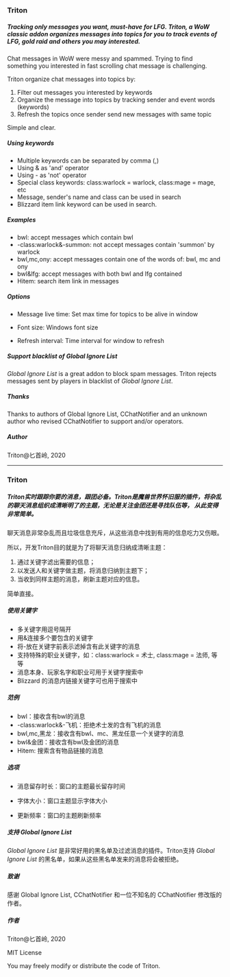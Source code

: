 ### Triton

##### Tracking only messages you want, must-have for LFG. Triton, a WoW classic addon organizes messages into topics for you to track events of LFG, gold raid and others you may interested.

Chat messages in WoW were messy and spammed. Trying to find something you interested in fast scrolling chat message is challenging. 

Triton organize chat messages into topics by:

1. Filter out messages you interested by keywords
2. Organize the message into topics by tracking sender and event words (keywords)
3. Refresh the topics once sender send new messages with same topic

Simple and clear.

##### Using keywords

- Multiple keywords can be separated by comma (,)
- Using & as 'and' operator
- Using - as 'not' operator
- Special class keywords: class:warlock = warlock, class:mage = mage, etc
- Message, sender's name and class can be used in search
- Blizzard item link keyword can be used in search.

##### Examples

- bwl: accept messages which contain bwl
- -class:warlock&-summon: not accept messages contain 'summon' by warlock
- bwl,mc,ony: accept messages contain one of the words of: bwl, mc and ony
- bwl&lfg: accept messages with both bwl and lfg contained
- Hitem: search item link in messages

##### Options

- Message live time: Set max time for topics to be alive in window

- Font size: Windows font size

- Refresh interval: Time interval for window to refresh

##### Support blacklist of *Global Ignore List*

*Global Ignore List* is a great addon to block spam messages. Triton rejects messages sent by players in blacklist of *Global Ignore List*.

##### Thanks

Thanks to authors of Global Ignore List, CChatNotifier and an unknown author who revised CChatNotifier to support and/or operators. 

##### Author

Triton@匕首岭, 2020

----

### Triton

##### Triton实时跟踪你要的消息，跟团必备。Triton是魔兽世界怀旧服的插件，将杂乱的聊天消息组织成清晰明了的主题，无论是关注金团还是寻找队伍等， 从此变得非常简单。

聊天消息非常杂乱而且垃圾信息充斥，从这些消息中找到有用的信息吃力又伤眼。

所以，开发Triton目的就是为了将聊天消息归纳成清晰主题：

1. 通过关键字滤出需要的信息；
2. 以发送人和关键字做主题，将消息归纳到主题下；
3. 当收到同样主题的消息，刷新主题对应的信息。

简单直接。

##### 使用关键字

- 多关键字用逗号隔开
- 用&连接多个要包含的关键字
- 将-放在关键字前表示滤掉含有此关键字的消息
- 支持特殊的职业关键字，如：class:warlock = 术士, class:mage = 法师, 等等
- 消息本身、玩家名字和职业可用于关键字搜索中
- Blizzard 的消息内链接关键字可也用于搜索中

##### 范例

- bwl：接收含有bwl的消息
- -class:warlock&-飞机：拒绝术士发的含有飞机的消息
- bwl,mc,黑龙：接收含有bwl、mc、黑龙任意一个关键字的消息
- bwl&金团：接收含有bwl及金团的消息
- Hitem: 搜索含有物品链接的消息

##### 选项

- 消息留存时长：窗口的主题最长留存时间

- 字体大小：窗口主题显示字体大小

- 更新频率：窗口的主题刷新频率

##### 支持 *Global Ignore List*

*Global Ignore List* 是非常好用的黑名单及过滤消息的插件。Triton支持 *Global Ignore List* 的黑名单，如果从这些黑名单发来的消息将会被拒绝。

##### 致谢

感谢 Global Ignore List, CChatNotifier 和一位不知名的 CChatNotifier 修改版的作者。 

##### 作者

Triton@匕首岭, 2020



MIT License

You may freely modify or distribute the code of Triton.